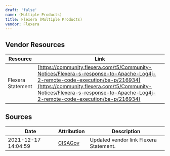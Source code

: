 ```yaml
---
draft: 'false'
name: (Multiple Products)
title: Flexera (Multiple Products)
vendor: Flexera
---
```


## Vendor Resources
| Resource | Link |
| --- | --- |
| Flexera Statement | [https://community.flexera.com/t5/Community-Notices/Flexera-s-response-to-Apache-Log4j-2-remote-code-execution/ba-p/216934](https://community.flexera.com/t5/Community-Notices/Flexera-s-response-to-Apache-Log4j-2-remote-code-execution/ba-p/216934) |



## Sources
| Date | Attribution | Description |
| --- | --- | --- |
| 2021-12-17 14:04:59 | [CISAGov](https://raw.githubusercontent.com/cisagov/log4j-affected-db/develop/README.md) | Updated vendor link Flexera Statement.  |
